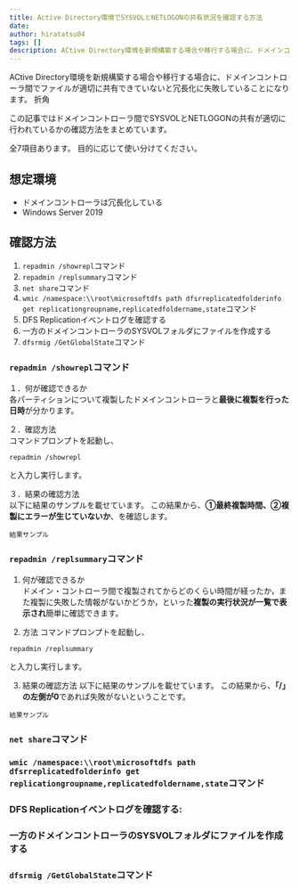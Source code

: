 ```yaml
---
title: Active Directory環境でSYSVOLとNETLOGONの共有状況を確認する方法
date: 
author: hiratatsu04
tags: []
description: ACtive Directory環境を新規構築する場合や移行する場合に、ドメインコントローラ間でファイルが適切に共有できていないと冗長化に失敗していることになります。この記事ではドメインコントローラ間でSYSVOLとNETLOGONの共有が適切に行われているかの確認方法をまとめています。
---
```


ACtive Directory環境を新規構築する場合や移行する場合に、ドメインコントローラ間でファイルが適切に共有できていないと冗長化に失敗していることになります。
折角

この記事ではドメインコントローラ間でSYSVOLとNETLOGONの共有が適切に行われているかの確認方法をまとめています。

全7項目あります。
目的に応じて使い分けてください。

## 想定環境
- ドメインコントローラは冗長化している
- Windows Server 2019

## 確認方法

1. `repadmin /showrepl`コマンド
2. `repadmin /replsummary`コマンド
3. `net share`コマンド
4. `wmic /namespace:\\root\microsoftdfs path dfsrreplicatedfolderinfo get replicationgroupname,replicatedfoldername,state`コマンド
5. DFS Replicationイベントログを確認する
6. 一方のドメインコントローラのSYSVOLフォルダにファイルを作成する
7. `dfsrmig /GetGlobalState`コマンド

### `repadmin /showrepl`コマンド
１．何が確認できるか  
各パーティションについて複製したドメインコントローラと**最後に複製を行った日時**が分かります。

２．確認方法  
コマンドプロンプトを起動し、
```
repadmin /showrepl
```
と入力し実行します。

３．結果の確認方法  
以下に結果のサンプルを載せています。
この結果から、**①最終複製時間、②複製にエラーが生じていないか**、を確認します。
```
結果サンプル
```


### `repadmin /replsummary`コマンド
1. 何が確認できるか  
ドメイン・コントローラ間で複製されてからどのくらい時間が経ったか，また複製に失敗した情報がないかどうか，といった**複製の実行状況が一覧で表示され**簡単に確認できます。

2. 方法
コマンドプロンプトを起動し、
```
repadmin /replsummary
```
と入力し実行します。

3. 結果の確認方法
以下に結果のサンプルを載せています。
この結果から、**「/」の左側が0**であれば失敗がないということです。
```
結果サンプル
```

### `net share`コマンド



### `wmic /namespace:\\root\microsoftdfs path dfsrreplicatedfolderinfo get replicationgroupname,replicatedfoldername,state`コマンド

### DFS Replicationイベントログを確認する:

### 一方のドメインコントローラのSYSVOLフォルダにファイルを作成する

### `dfsrmig /GetGlobalState`コマンド


